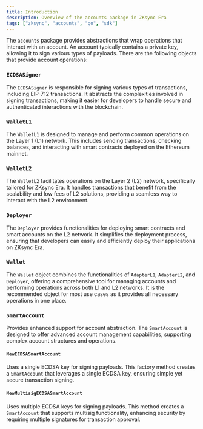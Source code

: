 ```yaml
---
title: Introduction
description: Overview of the accounts package in ZKsync Era
tags: ["zksync", "accounts", "go", "sdk"]
---
```


The `accounts` package provides abstractions that wrap operations that interact with an account. An account typically
contains a private key, allowing it to sign various types of payloads.
There are the following objects that provide account operations:

### `ECDSASigner`

The `ECDSASigner` is responsible for signing various types of transactions, including
EIP-712 transactions. It abstracts the complexities involved in signing transactions, making it easier for developers
to handle secure and authenticated interactions with the blockchain.

### `WalletL1`

The `WalletL1` is designed to manage and perform common operations on the Layer 1
(L1) network. This includes sending transactions, checking balances, and interacting with smart contracts deployed on
the Ethereum mainnet.

### `WalletL2`

The `WalletL2` facilitates operations on the Layer 2 (L2) network, specifically
tailored for ZKsync Era. It handles transactions that benefit from the scalability and low fees of L2 solutions,
providing a seamless way to interact with the L2 environment.

### `Deployer`

The `Deployer` provides functionalities for deploying smart contracts and
smart accounts on the L2 network. It simplifies the deployment process, ensuring that developers can easily and
efficiently deploy their applications on ZKsync Era.

### `Wallet`

The `Wallet` object combines the functionalities of `AdapterL1`, `AdapterL2`,
and `Deployer`, offering a comprehensive tool for managing accounts and performing operations across both L1 and L2
networks. It is the recommended object for most use cases as it provides all necessary operations in one place.

### `SmartAccount`

Provides enhanced support for account abstraction. The `SmartAccount` is designed to offer advanced account
management capabilities, supporting complex account structures and operations.

#### `NewECDSASmartAccount`

Uses a single ECDSA key for signing payloads. This factory method creates a `SmartAccount` that leverages a single
ECDSA key, ensuring simple yet secure transaction signing.

#### `NewMultisigECDSASmartAccount`

Uses multiple ECDSA keys for signing payloads. This method creates a `SmartAccount` that supports multisig
functionality, enhancing security by requiring multiple signatures for transaction approval.
